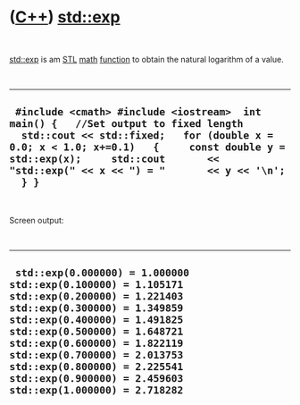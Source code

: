 



 

 

 

 

 

([C++](Cpp.md)) [std::exp](CppExp.md)
=======================================

 

[std::exp](CppExp.md) is am [STL](CppStl.md) [math](CppMath.htm)
[function](CppFunction.md) to obtain the natural logarithm of a value.

 

  ---------------------------------------------------------------------------------------------------------------------------------------------------------------------------------------------------------------------------------------------------------------------------
  ` #include <cmath> #include <iostream>  int main() {   //Set output to fixed length   std::cout << std::fixed;   for (double x = 0.0; x < 1.0; x+=0.1)   {     const double y = std::exp(x);     std::cout       << "std::exp(" << x << ") = "       << y << '\n';   } }`
  ---------------------------------------------------------------------------------------------------------------------------------------------------------------------------------------------------------------------------------------------------------------------------

 

Screen output:

 

  ----------------------------------------------------------------------------------------------------------------------------------------------------------------------------------------------------------------------------------------------------------------------------------------------------------------------------------------------
  ` std::exp(0.000000) = 1.000000 std::exp(0.100000) = 1.105171 std::exp(0.200000) = 1.221403 std::exp(0.300000) = 1.349859 std::exp(0.400000) = 1.491825 std::exp(0.500000) = 1.648721 std::exp(0.600000) = 1.822119 std::exp(0.700000) = 2.013753 std::exp(0.800000) = 2.225541 std::exp(0.900000) = 2.459603 std::exp(1.000000) = 2.718282`
  ----------------------------------------------------------------------------------------------------------------------------------------------------------------------------------------------------------------------------------------------------------------------------------------------------------------------------------------------

 

 

 

 

 





 



